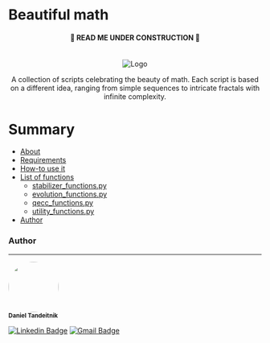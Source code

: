 # Beautiful math

 <h4 align="center"> 
	🚧  READ ME UNDER CONSTRUCTION  🚧
</h4>

<!-- PROJECT LOGO -->
<br />
<div align="center">
  <img src="https://i.imgur.com/uKMcm0V.png" alt="Logo">
  

  <p align="center">
    A collection of scripts celebrating the beauty of math. Each script is based on a different idea, ranging from simple sequences to intricate fractals with infinite complexity.
    <br />
  </p>
</div>

Summary
=================
<!--ts-->
   * [About](#About)
   * [Requirements](#requirements)
   * [How-to use it](#how_to)
   * [List of functions](#func_list)
      * [stabilizer_functions.py](#stab_func)
      * [evolution_functions.py](#evo_func)
      * [qecc_functions.py](#rqecc_func)
      * [utility_functions.py](#ut_func)
   * [Author](#author)

<!--te-->

### Author
---

 <img style="border-radius: 50%;" src="https://i.imgur.com/rGsWaNH.jpg" width="100px;" alt=""/>
 <br />
 <sub><b>Daniel Tandeitnik</b></sub></a>


[![Linkedin Badge](https://img.shields.io/badge/-Daniel_Tandeitnik-blue?style=flat-square&logo=Linkedin&logoColor=white&link=https://www.linkedin.com/in/tandeitnik/)](https://www.linkedin.com/in/tandeitnik/) [![Gmail Badge](https://img.shields.io/badge/-tandeitnik@gmail.com-c14438?style=flat-square&logo=Gmail&logoColor=white&link=mailto:tandeitnik@gmail.com)](mailto:tandeitnik@gmail.com)

